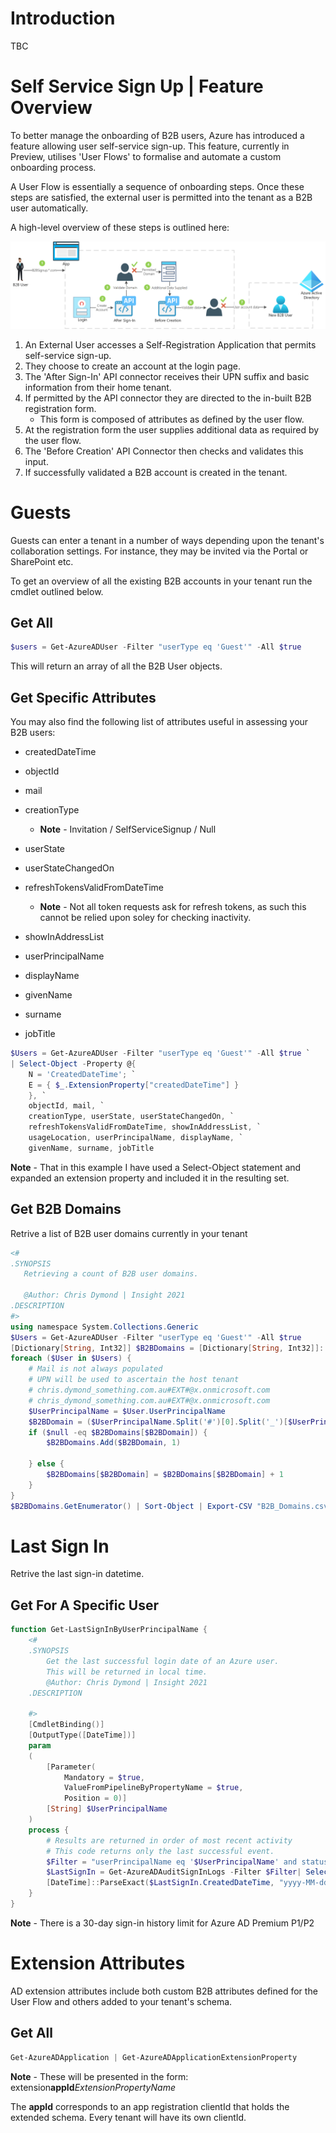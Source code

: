# Introduction
TBC

# Self Service Sign Up | Feature Overview

To better manage the onboarding of B2B users, Azure has introduced a feature allowing user self-service sign-up. This feature, currently in Preview, utilises 'User Flows' to formalise and automate a custom onboarding process.

A User Flow is essentially a sequence of onboarding steps. Once these steps are satisfied, the external user is permitted into the tenant as a B2B user automatically. 

A high-level overview of these steps is outlined here:

![alt text](images/cdymond-azure-b2b-self-service-sign-up.png 'B2B Self-Service Sign-Up Flow')

1. An External User accesses a Self-Registration Application that permits self-service sign-up.
2. They choose to create an account at the login page.
3. The 'After Sign-In' API connector receives their UPN suffix and basic information from their home tenant.
4. If permitted by the API connector they are directed to the in-built B2B registration form.
   - This form is composed of attributes as defined by the user flow.
5. At the registration form the user supplies additional data as required by the user flow.
6. The 'Before Creation' API Connector then checks and validates this input.
7. If successfully validated a B2B account is created in the tenant.

# Guests

Guests can enter a tenant in a number of ways depending upon the tenant's collaboration settings. For instance, they may be invited via the Portal or SharePoint etc.

To get an overview of all the existing B2B accounts in your tenant run the cmdlet outlined below.

## Get All

```powershell
$users = Get-AzureADUser -Filter "userType eq 'Guest'" -All $true
```

This will return an array of all the B2B User objects.

## Get Specific Attributes

You may also find the following list of attributes useful in assessing your B2B users:

- createdDateTime
- objectId
- mail
- creationType

  - **Note** - Invitation / SelfServiceSignup / Null

- userState
- userStateChangedOn
- refreshTokensValidFromDateTime

  - **Note** - Not all token requests ask for refresh tokens, as such this cannot be relied upon soley for checking inactivity.

- showInAddressList
- userPrincipalName
- displayName
- givenName
- surname
- jobTitle

```powershell
$Users = Get-AzureADUser -Filter "userType eq 'Guest'" -All $true `
| Select-Object -Property @{
    N = 'CreatedDateTime'; `
    E = { $_.ExtensionProperty["createdDateTime"] }
    }, `
    objectId, mail, `
    creationType, userState, userStateChangedOn, `
    refreshTokensValidFromDateTime, showInAddressList, `
    usageLocation, userPrincipalName, displayName, `
    givenName, surname, jobTitle
```

**Note** - That in this example I have used a Select-Object statement and expanded an extension property and included it in the resulting set.

## Get B2B Domains

Retrive a list of B2B user domains currently in your tenant

```powershell
<#
.SYNOPSIS
   Retrieving a count of B2B user domains.

   @Author: Chris Dymond | Insight 2021
.DESCRIPTION
#>
using namespace System.Collections.Generic
$Users = Get-AzureADUser -Filter "userType eq 'Guest'" -All $true
[Dictionary[String, Int32]] $B2BDomains = [Dictionary[String, Int32]]::new()
foreach ($User in $Users) {
    # Mail is not always populated
    # UPN will be used to ascertain the host tenant
    # chris.dymond_something.com.au#EXT#@x.onmicrosoft.com
    # chris_dymond_something.com.au#EXT#@x.onmicrosoft.com
    $UserPrincipalName = $User.UserPrincipalName
    $B2BDomain = ($UserPrincipalName.Split('#')[0].Split('_')[$UserPrincipalName.Split('#')[0].Split('_').Count - 1]).ToLower()
    if ($null -eq $B2BDomains[$B2BDomain]) {
        $B2BDomains.Add($B2BDomain, 1)
        
    } else {
        $B2BDomains[$B2BDomain] = $B2BDomains[$B2BDomain] + 1
    }
}
$B2BDomains.GetEnumerator() | Sort-Object | Export-CSV "B2B_Domains.csv" -NoTypeInformation
```

# Last Sign In

Retrive the last sign-in datetime.

## Get For A Specific User

```powershell
function Get-LastSignInByUserPrincipalName {
    <#
    .SYNOPSIS
        Get the last successful login date of an Azure user.
        This will be returned in local time.
        @Author: Chris Dymond | Insight 2021
    .DESCRIPTION
        
    #>
    [CmdletBinding()]
    [OutputType([DateTime])]
    param
    (
        [Parameter(
            Mandatory = $true,
            ValueFromPipelineByPropertyName = $true,
            Position = 0)]
        [String] $UserPrincipalName
    )
    process {
        # Results are returned in order of most recent activity
        # This code returns only the last successful event.
        $Filter = "userPrincipalName eq '$UserPrincipalName' and status/errorCode eq 0"
        $LastSignIn = Get-AzureADAuditSignInLogs -Filter $Filter| Select-Object -First 1
        [DateTime]::ParseExact($LastSignIn.CreatedDateTime, "yyyy-MM-ddTHH:mm:ssZ", $null)
    }
}
```

**Note** - There is a 30-day sign-in history limit for Azure AD Premium P1/P2

# Extension Attributes

AD extension attributes include both custom B2B attributes defined for the User Flow and others added to your tenant's schema.

## Get All

```powershell
Get-AzureADApplication | Get-AzureADApplicationExtensionProperty
```

**Note** - These will be presented in the form: extension**appId**_ExtensionPropertyName_

The **appId** corresponds to an app registration clientId that holds the extended schema. Every tenant will have its own clientId.
